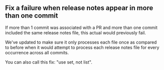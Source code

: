 ## Fix a failure when release notes appear in more than one commit

If more than 1 commit was associated with a PR and more than one commit included the same release notes file, this actual would previously fail.

We've updated to make sure it only processes each file once as compared to before when it would attempt to process each release notes file for every occurrence across all commits.

You can also call this fix: "use set, not list".
